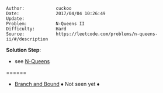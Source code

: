 
    Author:            cuckoo
    Date:              2017/04/04 10:26:49
    Update:            
    Problem:           N-Queens II
    Difficulty:        Hard
    Source:            https://leetcode.com/problems/n-queens-ii/#/description

__Solution Step__:
 - see [N-Queens](https://leetcode.com/problems/n-queens/#/description)

======
 - [Branch and Bound](http://www.geeksforgeeks.org/branch-and-bound-set-4-n-queen-problem/)
&diams; Not seen yet &diams;
